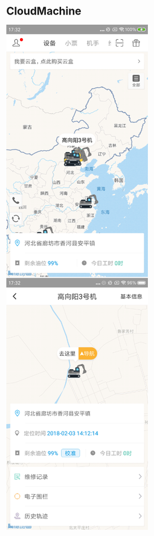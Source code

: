 # CloudMachine


<img src="img/pg1.png" width="375" alt="首页"/>   <img src="img/pg2.png" width="375"/>



